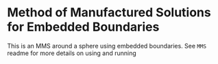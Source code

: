 # Method of Manufactured Solutions for Embedded Boundaries

This is an MMS around a sphere using embedded boundaries. See `MMS`
readme for more details on using and running
